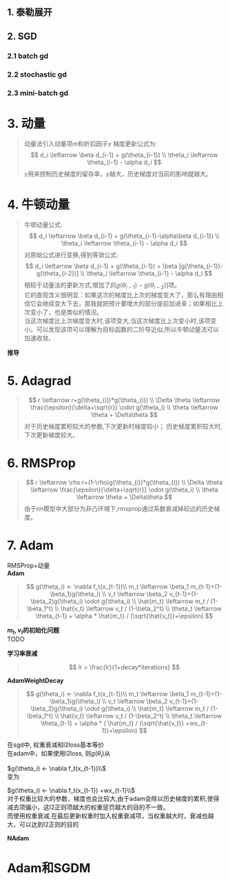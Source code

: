 ## 1. 泰勒展开

## 2. SGD
### 2.1 batch gd

### 2.2 stochastic gd

### 2.3 mini-batch gd 

# 3. 动量
> 动量法引入动量项$m$和折扣因子$\gamma$
> 梯度更新公式为:
> $$
>   d_i \leftarrow \beta d_{i-1} + g(\theta_{i-1}) \\
\theta_i \leftarrow \theta_{i-1} - \alpha d_i
> $$
> $\gamma$用来控制历史梯度的留存率，$\gamma$越大，历史梯度对当前的影响就越大。

# 4. 牛顿动量
> 牛顿动量公式:
> $$
>   d_i \leftarrow \beta d_{i-1} + g(\theta_{i-1}-\alpha\beta d_{i-1}) \\
\theta_i \leftarrow \theta_{i-1} - \alpha d_i
> $$
> 对原始公式进行变换,得到等效公式:
> $$
>   d_i \leftarrow \beta d_{i-1} + g(\theta_{i-1}) + \beta [g(\theta_{i-1})-g(\theta_{i-2})] \\
\theta_i \leftarrow \theta_{i-1} - \alpha d_i
> $$
> 相较于动量法的更新方式,增加了$\beta [g(\theta_{i-1})-g(\theta_{i-2})]$项。  
> 它的直观含义很明显：如果这次的梯度比上次的梯度变大了，那么有理由相信它会继续变大下去，那我就把预计要增大的部分提前加进来；如果相比上次变小了，也是类似的情况。  
> 当这次梯度比上次梯度变大时,该项变大,当这次梯度比上次变小时,该项变小。可以发现该项可以理解为目标函数的二阶导近似,所以牛顿动量法可以加速收敛。

**推导**


# 5. Adagrad
> $$
>  r \leftarrow r+g(\theta_{i})*g(\theta_{i})  \\
> \Delta \theta \leftarrow \frac{\epsilon}{\delta+\sqrt{r}} \odot g(\theta_i) \\
> \theta \leftarrow \theta + \Delta\theta
> $$ 
对于历史梯度累积较大的参数,下次更新时梯度较小；
历史梯度累积较大时,下次更新梯度较大。

# 6. RMSProp
> $$
>  r \leftarrow \rho r+(1-\rho)g(\theta_{i})*g(\theta_{i})  \\
> \Delta \theta \leftarrow \frac{\epsilon}{\delta+\sqrt{r}} \odot g(\theta_i) \\
> \theta \leftarrow \theta + \Delta\theta
> $$ 
> 由于nn模型中大部分为非凸环境下,rmsprop通过系数衰减掉较远的历史梯度。


# 7. Adam
RMSProp+动量  
**Adam**
> $$
> g(\theta_i) <- \nabla f_t(x_{t-1})\\
> m_t \leftarrow \beta_1 m_{t-1}+(1-\beta_1)g(\theta_i)  \\
> v_t \leftarrow \beta_2 v_{t-1}+(1-\beta_2)g(\theta_i) \odot g(\theta_i) \\
> \hat{m_t} \leftarrow m_t / (1-\beta_1^t) \\
> \hat{v_t} \leftarrow v_t / (1-\beta_2^t) \\
> \theta_t \leftarrow \theta_{t-1} + \alpha * \hat{m_t} / (\sqrt{\hat{v_t}}+\epsilon)
> $$

**$m_t,v_t$的初始化问题**  
TODO

**学习率衰减**
> $$
> lr = \frac{lr}{1+decay*iterations}
> $$

**AdamWeightDecay**
> $$
> g(\theta_i) <- \nabla f_t(x_{t-1})\\
> m_t \leftarrow \beta_1 m_{t-1}+(1-\beta_1)g(\theta_i)  \\
> v_t \leftarrow \beta_2 v_{t-1}+(1-\beta_2)g(\theta_i) \odot g(\theta_i) \\
> \hat{m_t} \leftarrow m_t / (1-\beta_1^t) \\
> \hat{v_t} \leftarrow v_t / (1-\beta_2^t) \\
> \theta_t \leftarrow \theta_{t-1} + \alpha * ( \hat{m_t} / (\sqrt{\hat{v_t}} +wx_{t-1})+\epsilon)
> $$ 

在sgd中, 权重衰减和l2loss基本等价  
在adam中，如果使用l2loss, 则$g(\theta_i)$从   
  
$g(\theta_i) <- \nabla f_t(x_{t-1})\\$   
变为  
  
$g(\theta_i) <- \nabla f_t(x_{t-1}) +wx_{t-1}\\$  
对于权重比较大的参数，梯度也会比较大,由于adam会除以历史梯度的累积,使得减去项偏小，这l2正则项越大的权重惩罚越大的目的不一致。  
而使用权重衰减,在最后更新权重时加入权重衰减项，当权重越大时，衰减也越大，可以达到l2正则的目的

**NAdam**


# Adam和SGDM